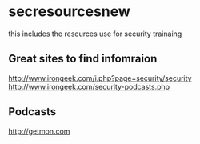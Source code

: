 # secresourcesnew
this includes the resources use for security trainaing


## Great sites to find infomraion

http://www.irongeek.com/i.php?page=security/security
http://www.irongeek.com/security-podcasts.php


## Podcasts
http://getmon.com



